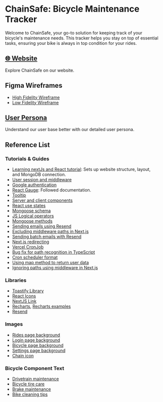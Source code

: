 # ChainSafe: Bicycle Maintenance Tracker

Welcome to ChainSafe, your go-to solution for keeping track of your bicycle's maintenance needs. This tracker helps you stay on top of essential tasks, ensuring your bike is always in top condition for your rides.

## [🌐 Website](https://www.chainsafe.pro/)

Explore ChainSafe on our website.

## Figma Wireframes

- [High Fidelity Wireframe](https://www.figma.com/file/6GFsK3cSIvX7G5vMoE61mh/Bicycle-Maintanence-Tracker---High-Fidelity-Wireframe?type=design&mode=design&t=34LczQpSB33aSDES-1)
- [Low Fidelity Wireframe](https://www.figma.com/file/y9Y6vNRRikCtkmwol7zKcE/Bicycle-Maintanence-Tracker---Low-Fidelity-Wireframe?type=design&node-id=0%3A1&mode=design&t=34LczQpSB33aSDES-1)

## [User Persona](https://www.figma.com/file/wAK788jRwNpTXA383AxIrk/User-Persona---Bicycle-Maintenence-App?type=design&mode=design&t=34LczQpSB33aSDES-1)

Understand our user base better with our detailed user persona.

## Reference List

### Tutorials & Guides

- [Learning nextJs and React tutorial](https://youtu.be/cBg6xA5C60s): Sets up website structure, layout, and MongoDB connection.
- [User session and middleware](https://next-auth.js.org/configuration/nextjs)
- [Google authentication](https://next-auth.js.org/providers/google)
- [React Gauge](https://www.npmjs.com/package/react-gauge-chart): Followed documentation.
- [Tooltip](https://www.youtube.com/watch?v=J5cRX00JGZE)
- [Server and client components](https://nextjs.org/learn/react-foundations/server-and-client-components)
- [React use states](https://legacy.reactjs.org/docs/hooks-state.html)
- [Mongoose schema](https://mongoosejs.com/docs/schematypes.html)
- [JS Logical operators](https://www.w3schools.com/js/js_comparisons.asp)
- [Mongoose methods](https://mongoosejs.com/docs/api/model.html)
- [Sending emails using Resend](https://youtu.be/UqQxfpTQBaE)
- [Excluding middleware paths in Next.js](https://github.com/vercel/next.js/discussions/48913)
- [Sending batch emails with Resend](https://resend.com/docs/api-reference/emails/send-batch-emails)
- [Next.js redirecting](https://stackoverflow.com/questions/58173809/next-js-redirect-from-to-another-page)
- [Vercel CronJob](https://vercel.com/guides/how-to-setup-cron-jobs-on-vercel)
- [Bug fix for path recognition in TypeScript](https://stackoverflow.com/questions/44463100/typescript-cannot-find-module-that-was-defined-in-paths-setting)
- [Cron scheduler format](https://crontab.guru/)
- [Using map method to return user data](https://forum.freecodecamp.org/t/how-to-get-username-from-userid-using-map-function/516256)
- [Ignoring paths using middleware in Next.js](https://next-auth.js.org/configuration/nextjs)

### Libraries

- [Toastify Library](https://www.npmjs.com/package/react-toastify)
- [React Icons](https://react-icons.github.io/react-icons/)
- [NextJS Link](https://nextjs.org/docs/pages/api-reference/components/link)
- [Recharts](https://www.npmjs.com/package/recharts), [Recharts examples](https://recharts.org/en-US/examples)
- [Resend](https://resend.com/docs/send-with-nextjs)

### Images

- [Rides page background](https://www.pexels.com/photo/gray-concrete-road-between-green-grass-field-and-mountains-9728161/)
- [Login page background](https://unsplash.com/photos/person-cycling-on-road-distance-with-mountain-during-daytime-VfUN94cUy4o)
- [Bicycle page background](https://www.pexels.com/photo/bike-standing-in-grass-10211886/)
- [Settings page background](https://www.pexels.com/photo/close-up-of-removing-a-tire-from-a-rim-14918545/)
- [Chain icon](https://www.flaticon.com/free-icon/chain_8313445?related_id=8313445&origin=search)

### Bicycle Component Text

- [Drivetrain maintenance](https://www.bikeperfect.com/features/the-importance-of-drivetrain-maintenance)
- [Bicycle tire care](https://www.rodalink.com/sg/blog/how-to-take-a-good-care-of-your-bicycle-tire)
- [Brake maintenance](https://www.rei.com/learn/expert-advice/brakes.html)
- [Bike cleaning tips](https://www.rei.com/learn/expert-advice/how-to-clean-a-bike.html)
